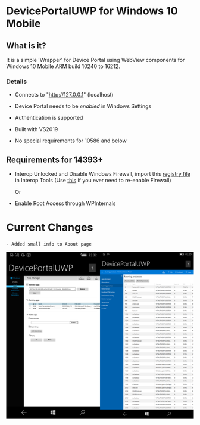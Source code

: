 # DevicePortalUWP for Windows 10 Mobile



## What is it?

It is a simple 'Wrapper' for Device Portal using WebView components for Windows 10 Mobile ARM build 10240 to 16212.



### Details

- Connects to "http://127.0.0.1" (localhost)

- Device Portal needs to be *enabled* in Windows Settings

- Authentication is supported

- Built with VS2019

- No special requirements for 10586 and below

  

## Requirements for 14393+

- Interop Unlocked and Disable Windows Firewall, import this [registry file](https://github.com/Empyreal96/DevicePortalUWP/raw/main/assets/Disable_Firewall.reg) in Interop Tools (Use [this](https://github.com/Empyreal96/DevicePortalUWP/raw/main/assets/Enable_Firewall.reg) if you ever need to re-enable Firewall)

  Or
- Enable Root Access through WPInternals

# Current Changes

```
- Added small info to About page
```



<img src="DPApps.png" alt="Apps Window" width=50% height=50%/><img src="DPApps2.png" alt="Apps Window" width=50% height=50%/>
